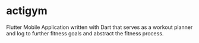 # actigym
Flutter Mobile Application written with Dart that serves as a workout planner and log to further fitness goals and abstract the fitness process.
